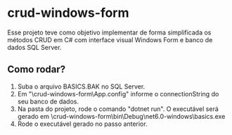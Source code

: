 # crud-windows-form
Esse projeto teve como objetivo implementar de forma simplificada os métodos CRUD em C# com interface visual Windows Form e banco de dados SQL Server.

## Como rodar?
1. Suba o arquivo BASICS.BAK no SQL Server.
2. Em "\crud-windows-form\App.config" informe o connectionString do seu banco de dados.
3. Na pasta do projeto, rode o comando "dotnet run". O executável será gerado em \crud-windows-form\bin\Debug\net6.0-windows\basics.exe
4. Rode o executável gerado no passo anterior.
